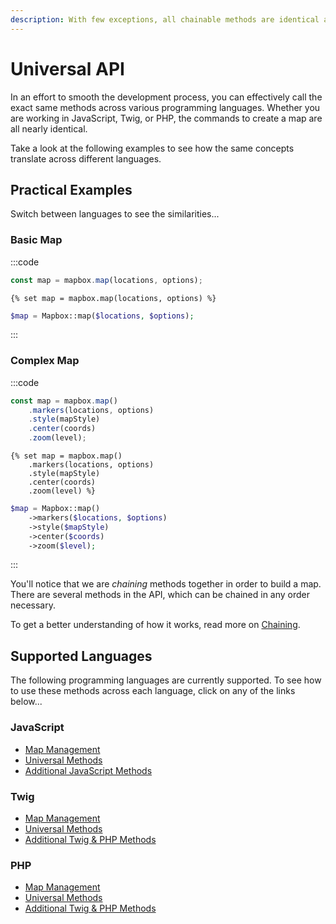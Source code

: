 ```yaml
---
description: With few exceptions, all chainable methods are identical across JavaScript, Twig, and PHP. Easily switch between languages using the universal API.
---
```


# Universal API

In an effort to smooth the development process, you can effectively call the exact same methods across various programming languages. Whether you are working in JavaScript, Twig, or PHP, the commands to create a map are all nearly identical.

Take a look at the following examples to see how the same concepts translate across different languages.

## Practical Examples

Switch between languages to see the similarities...

### Basic Map

:::code
```js
const map = mapbox.map(locations, options);
```
```twig
{% set map = mapbox.map(locations, options) %}
```
```php
$map = Mapbox::map($locations, $options);
```
:::

### Complex Map

:::code
```js
const map = mapbox.map()
    .markers(locations, options)
    .style(mapStyle)
    .center(coords)
    .zoom(level);
```
```twig
{% set map = mapbox.map()
    .markers(locations, options)
    .style(mapStyle)
    .center(coords)
    .zoom(level) %}
```
```php
$map = Mapbox::map()
    ->markers($locations, $options)
    ->style($mapStyle)
    ->center($coords)
    ->zoom($level);
```
:::

You'll notice that we are _chaining_ methods together in order to build a map. There are several methods in the API, which can be chained in any order necessary.

To get a better understanding of how it works, read more on [Chaining](/dynamic-maps/chaining/).

## Supported Languages

The following programming languages are currently supported. To see how to use these methods across each language, click on any of the links below...

### JavaScript

 - [Map Management](/dynamic-maps/basic-map-management/)
 - [Universal Methods](/dynamic-maps/universal-methods/)
 - [Additional JavaScript Methods](/dynamic-maps/javascript-methods/)

### Twig

 - [Map Management](/dynamic-maps/basic-map-management/)
 - [Universal Methods](/dynamic-maps/universal-methods/)
 - [Additional Twig & PHP Methods](/dynamic-maps/twig-php-methods/)

### PHP

 - [Map Management](/dynamic-maps/basic-map-management/)
 - [Universal Methods](/dynamic-maps/universal-methods/)
 - [Additional Twig & PHP Methods](/dynamic-maps/twig-php-methods/)
